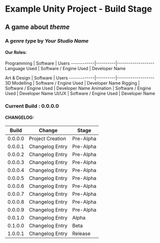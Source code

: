 # Example Unity Project - Build Stage
[comment]: # (Replace "Example Unity Project" with your Project Name)
[comment]: # (Replace "Build Stage" with the current Build Stage ; Example: Pre-Alpha, Alpha, etc)

## A game about *theme*
[comment]: # (Replace *theme* with your)

### A *genre type* by *Your Studio Name*
[comment]: # (Replace *genre type* with your game's genre)

#### Our Roles:

[comment]: # (PROGRAMMING ROLES)   
Programming | Software | Users
------------|----------|-------------------
Language Used | Software / Engine Used | Developer Name

[comment]: # (Replace "Language Used" with the Programming Language used ; Example: C#, C++, Lua)
[comment]: # (Replace "Software / Engine Used" with the corresponding program the developer used the language in)
[comment]: # (Replace "Developer Name" with the Developer assigned to this role)

[comment]: # (DESIGN ROLES)
Art & Design | Software | Users
-------------|----------|-------------------
3D Modelling | Software / Engine Used | Developer Name
Rigging | Software / Engine Used | Developer Name
Animation | Software / Engine Used | Developer Name
UI/UX | Software / Engine Used | Developer Name

[comment]: # (Replace "Software / Engine Used" with the corresponding program the developer created the assets in)
[comment]: # (Replace "Developer Name" with the Developer assigned to this role)



### Current Build : 0.0.0.0
[comment]: # (Replace 0.0.0.0 with the current Build #, as it changes)

#### CHANGELOG:

Build  | Change | Stage
----------|----------|----------
0.0.0.0 | Project Creation | Pre-Alpha
0.0.0.1 | Changelog Entry | Pre-Alpha
0.0.0.2 | Changelog Entry | Pre-Alpha
0.0.0.3 | Changelog Entry | Pre-Alpha
0.0.0.4 | Changelog Entry | Pre-Alpha
0.0.0.5 | Changelog Entry | Pre-Alpha
0.0.0.6 | Changelog Entry | Pre-Alpha
0.0.0.7 | Changelog Entry | Pre-Alpha
0.0.0.8 | Changelog Entry | Pre-Alpha
0.0.0.9 | Changelog Entry | Pre-Alpha
0.0.1.0 | Changelog Entry | Alpha
0.1.0.0 | Changelog Entry | Beta
1.0.0.1 | Changelog Entry | Release

[comment]: # (Replace x.x.x.x with the corresponding Build #, as it changes)
[comment]: # (Replace "Change" with one sentence summarizing the changes)
[comment]: # (Replace "Pre-Alpha"/"Alpha"/"Beta"/"Release" with the stage the build is in)
